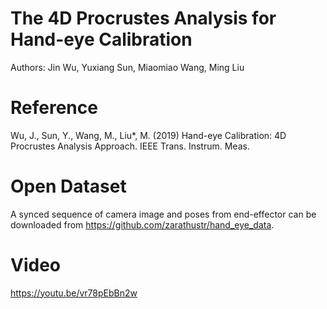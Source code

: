 # The 4D Procrustes Analysis for Hand-eye Calibration
Authors: Jin Wu, Yuxiang Sun, Miaomiao Wang, Ming Liu

# Reference
Wu, J., Sun, Y., Wang, M., Liu*, M. (2019) Hand-eye Calibration: 4D Procrustes Analysis Approach. IEEE Trans. Instrum. Meas.

# Open Dataset
A synced sequence of camera image and poses from end-effector can be downloaded from https://github.com/zarathustr/hand_eye_data.

# Video
https://youtu.be/vr78pEbBn2w
